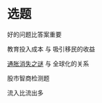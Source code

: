 # 选题
好的问题比答案重要

教育投入成本 与 吸引移民的收益

[通胀消失之谜](http://www.360doc.com/content/16/0802/17/29248356_580299067.shtml) 与 全球化的关系

股市智商检测题

流入比流出多